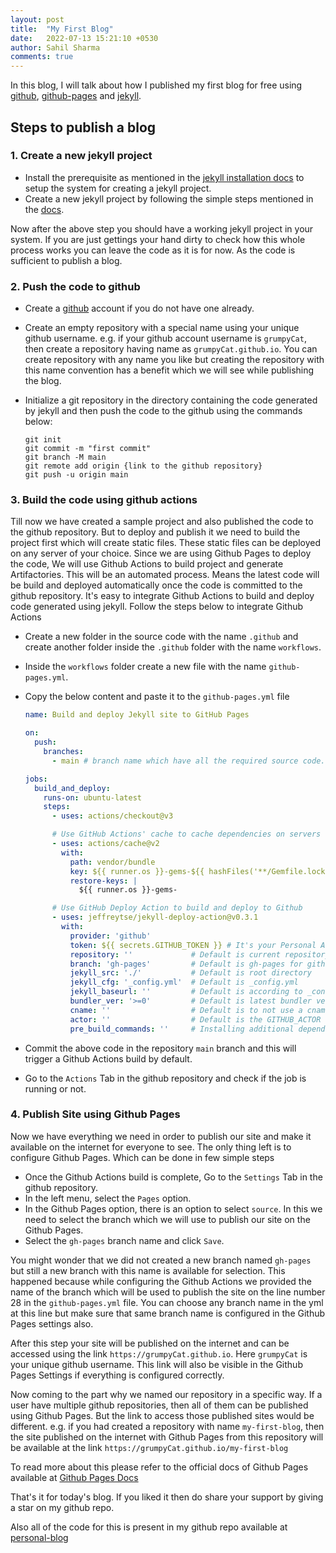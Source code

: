 ```yaml
---
layout: post
title:  "My First Blog"
date:   2022-07-13 15:21:10 +0530
author: Sahil Sharma
comments: true
---
```


<!-- # How I published my first blog -->
In this blog, I will talk about how I published my first blog for free using [github][github-home], [github-pages][github-pages] and [jekyll][jekyll-home].




## Steps to publish a blog

### 1. Create a new jekyll project
*  Install the prerequisite as mentioned in the [jekyll installation docs][jekyll-ins-docs] to setup the system for creating a jekyll project.
*  Create a new jekyll project by following the simple steps mentioned in the [docs][jekyll-qs].

Now after the above step you should have a working jekyll project in your system. If you are just gettings your hand dirty to check how this whole process works you can leave the code as it is for now. As the code is sufficient to publish a blog.

### 2. Push the code to github
* Create a [github][github-home] account if you do not have one already.
* Create an empty repository with a special name using your unique github username. e.g. if your github account username is `grumpyCat`, then create a repository having name as `grumpyCat.github.io`. You can create repository with any name you like but creating the repository with this name convention has a benefit which we will see while publishing the blog.
* Initialize a git repository in the directory containing the code generated by jekyll and then push the code to the github using the commands below:

  ```
  git init
  git commit -m "first commit"
  git branch -M main
  git remote add origin {link to the github repository}
  git push -u origin main
  ```

### 3. Build the code using github actions
Till now we have created a sample project and also published the code to the github repository. But to deploy and publish it we need to build the project first which will create static files. These static files can be deployed on any server of your choice. Since we are using Github Pages to deploy the code, We will use Github Actions to build project and generate Artifactories. This will be an automated process. Means the latest code will be build and deployed automatically once the code is committed to the github repository. It's easy to integrate Github Actions to build and deploy code generated using jekyll. Follow the steps below to integrate Github Actions

* Create a new folder in the source code with the name `.github` and create another folder inside the `.github` folder with the name `workflows`.
* Inside the `workflows` folder create a new file with the name `github-pages.yml`.
* Copy the below content and paste it to the `github-pages.yml` file

  ```yaml
  name: Build and deploy Jekyll site to GitHub Pages

  on:
    push:
      branches:
        - main # branch name which have all the required source code.

  jobs:
    build_and_deploy:
      runs-on: ubuntu-latest
      steps:
        - uses: actions/checkout@v3

        # Use GitHub Actions' cache to cache dependencies on servers
        - uses: actions/cache@v2
          with:
            path: vendor/bundle
            key: ${{ runner.os }}-gems-${{ hashFiles('**/Gemfile.lock') }}
            restore-keys: |
              ${{ runner.os }}-gems-

        # Use GitHub Deploy Action to build and deploy to Github
        - uses: jeffreytse/jekyll-deploy-action@v0.3.1
          with:
            provider: 'github'
            token: ${{ secrets.GITHUB_TOKEN }} # It's your Personal Access Token(PAT)
            repository: ''             # Default is current repository
            branch: 'gh-pages'         # Default is gh-pages for github provider
            jekyll_src: './'           # Default is root directory
            jekyll_cfg: '_config.yml'  # Default is _config.yml
            jekyll_baseurl: ''         # Default is according to _config.yml
            bundler_ver: '>=0'         # Default is latest bundler version
            cname: ''                  # Default is to not use a cname
            actor: ''                  # Default is the GITHUB_ACTOR
            pre_build_commands: ''     # Installing additional dependencies (Arch Linux)
  ```
* Commit the above code in the repository `main` branch and this will trigger a Github Actions build by default.
* Go to the `Actions` Tab in the github repository and check if the job is running or not.

### 4. Publish Site using Github Pages
Now we have everything we need in order to publish our site and make it available on the internet for everyone to see. The only thing left is to configure Github Pages. Which can be done in few simple steps
* Once the Github Actions build is complete, Go to the `Settings` Tab in the github repository.
* In the left menu, select the `Pages` option.
* In the Github Pages option, there is an option to select `source`. In this  we need to select the branch which we will use to publish our site on the Github Pages.
* Select the `gh-pages` branch name and click `Save`.

You might wonder that we did not created a new branch named `gh-pages` but still a new branch with this name is available for selection. This happened because while configuring the Github Actions we provided the name of the branch which will be used to publish the site on the line number 28 in the `github-pages.yml` file. You can choose any branch name in the yml at this line but make sure that same branch name is configured in the Github Pages settings also.

After this step your site will be published on the internet and can be accessed using the link `https://grumpyCat.github.io`. Here `grumpyCat` is your unique github username. This link will also be visible in the Github Pages Settings if everything is configured correctly.

Now coming to the part why we named our repository in a specific way. If a user have multiple github repositories, then all of them can be published using Github Pages. But the link to access those published sites would be different. e.g. if you had created a repository with name `my-first-blog`, then the site published on the internet with Github Pages from this repository will be available at the link `https://grumpyCat.github.io/my-first-blog`

To read more about this please refer to the official docs of Github Pages available at [Github Pages Docs][github-pages-docs]

That's it for today's blog. If you liked it then do share your support by giving a star on my github repo. 

Also all of the code for this is present in my github repo available at [personal-blog][my-code-repo]


[jekyll-docs]: https://jekyllrb.com/docs/home
[jekyll-gh]:   https://github.com/jekyll/jekyll
[jekyll-talk]: https://talk.jekyllrb.com/
[jekyll-home]: https://jekyllrb.com/
[github-home]: https://github.com/
[github-pages]: https://pages.github.com/
[jekyll-ins-docs]: https://jekyllrb.com/docs/installation/
[jekyll-qs]: https://jekyllrb.com/docs/
[github-pages-docs]: https://docs.github.com/en/pages/getting-started-with-github-pages/about-github-pages
[my-code-repo]: https://github.com/sharma-sahil/personal-blog
